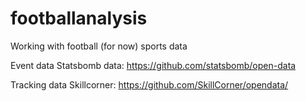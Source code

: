 # footballanalysis
Working with football (for now) sports data

Event data
Statsbomb data: https://github.com/statsbomb/open-data

Tracking data
Skillcorner: https://github.com/SkillCorner/opendata/
